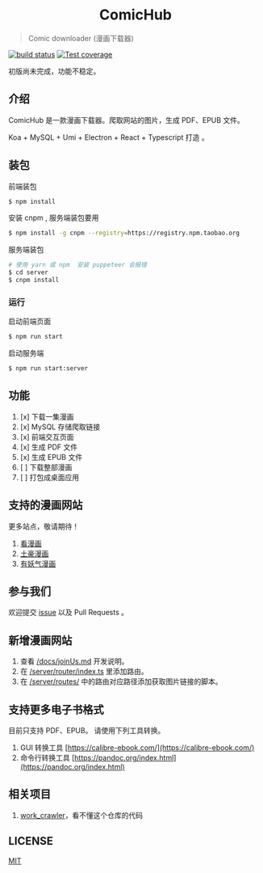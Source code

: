 <h1 align="center">ComicHub</h1>

> Comic downloader (漫画下载器)

[![build status](https://img.shields.io/travis/nusr/ComicHub/master.svg?style=flat-square)](https://travis-ci.org/nusr/ComicHub)
[![Test coverage](https://img.shields.io/codecov/c/github/nusr/ComicHub.svg?style=flat-square)](https://codecov.io/github/nusr/ComicHub?branch=master)

初版尚未完成，功能不稳定。

## 介绍

ComicHub 是一款漫画下载器。爬取网站的图片，生成 PDF、EPUB 文件。

Koa + MySQL + Umi + Electron + React + Typescript 打造 。

## 装包

前端装包

```bash
$ npm install
```

安装 cnpm , 服务端装包要用

```bash
$ npm install -g cnpm --registry=https://registry.npm.taobao.org
```

服务端装包

```bash
# 使用 yarn 或 npm  安装 puppeteer 会报错
$ cd server
$ cnpm install
```

### 运行

启动前端页面

```bash
$ npm run start
```

启动服务端

```bash
$ npm run start:server
```

## 功能

1. [x] 下载一集漫画
1. [x] MySQL 存储爬取链接
1. [x] 前端交互页面
1. [x] 生成 PDF 文件
1. [x] 生成 EPUB 文件
1. [ ] 下载整部漫画
1. [ ] 打包成桌面应用

## 支持的漫画网站

更多站点，敬请期待！

1. [看漫画](https://www.manhuagui.com)
1. [土豪漫画](https://www.tohomh123.com)
1. [有妖气漫画](http://www.u17.com/)

## 参与我们

欢迎提交 [issue](https://github.com/DIYgod/RSSHub/issues) 以及 Pull Requests 。

## 新增漫画网站

1. 查看 [/docs/joinUs.md](https://github.com/nusr/ComicHub/blob/master/docs/joinUs.md) 开发说明。
1. 在 [/server/router/index.ts](https://github.com/nusr/ComicHub/blob/master/server/router/index.ts) 里添加路由。
1. 在 [/server/routes/](https://github.com/nusr/ComicHub/tree/master/server/routes) 中的路由对应路径添加获取图片链接的脚本。

## 支持更多电子书格式

目前只支持 PDF、EPUB。
请使用下列工具转换。

1. GUI 转换工具 [https://calibre-ebook.com/](https://calibre-ebook.com/)
1. 命令行转换工具 [https://pandoc.org/index.html](https://pandoc.org/index.html)

## 相关项目

1. [work_crawler](https://github.com/kanasimi/work_crawler)，看不懂这个仓库的代码

## LICENSE

[MIT](LICENSE)
